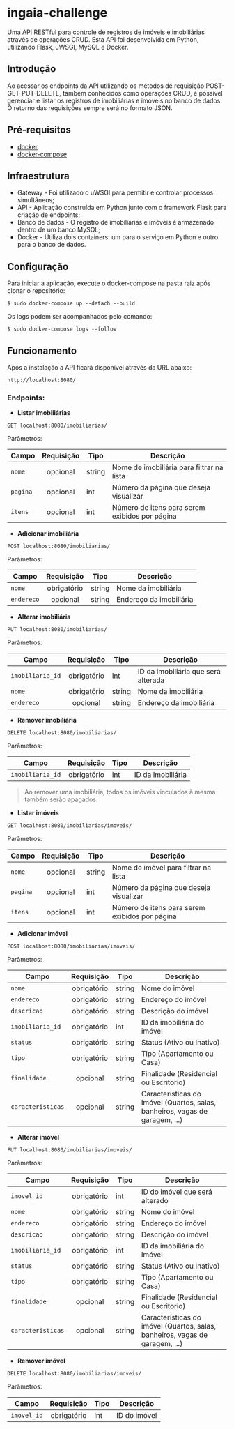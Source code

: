 # ingaia-challenge

Uma API RESTful para controle de registros de imóveis e imobiliárias através de operações CRUD. Esta API foi desenvolvida em Python, utilizando Flask, uWSGI, MySQL e Docker.

## Introdução

Ao acessar os endpoints da API utilizando os métodos de requisição POST-GET-PUT-DELETE, também conhecidos como operações CRUD, é possível gerenciar e listar os registros de imobiliárias e imóveis no banco de dados. O retorno das requisições sempre será no formato JSON.

## Pré-requisitos

 - [docker](https://docs.docker.com/)
 - [docker-compose](https://docs.docker.com/compose/)

## Infraestrutura

 - Gateway - Foi utilizado o uWSGI para permitir e controlar processos simultâneos;
 - API - Aplicação construída em Python junto com o framework Flask para criação de endpoints;
 - Banco de dados - O registro de imobiliárias e imóveis é armazenado dentro de um banco MySQL;
 - Docker - Utiliza dois containers: um para o serviço em Python e outro para o banco de dados.

## Configuração
Para iniciar a aplicação, execute o docker-compose na pasta raiz após clonar o repositório:
```
$ sudo docker-compose up --detach --build
```
Os logs podem ser acompanhados pelo comando:  
```
$ sudo docker-compose logs --follow
```
## Funcionamento

Após a instalação a API ficará disponível através da URL abaixo:

`http://localhost:8080/`

### **Endpoints:**

 - **Listar imobiliárias**
 
```
GET localhost:8080/imobiliarias/
```

Parâmetros:

| Campo  | Requisição  | Tipo  | Descrição  |
| ------------ | :------------: | ------------ | ------------ |
|  `nome` | opcional | string | Nome de imobiliária para filtrar na lista   |
|  `pagina` | opcional  |  int | Número da página que deseja visualizar  |
| `itens` | opcional | int | Número de itens para serem exibidos por página

 - **Adicionar imobiliária**
 
``` 
POST localhost:8080/imobiliarias/
```

Parâmetros:

| Campo  | Requisição  | Tipo  | Descrição  |
| ------------ | :------------: | ------------ | ------------ |
|  `nome` | obrigatório | string | Nome da imobiliária   |
|  `endereco` | opcional  |  string | Endereço da imobiliária  |

 - **Alterar imobiliária**
 
``` 
PUT localhost:8080/imobiliarias/
```

Parâmetros:

| Campo  | Requisição  | Tipo  | Descrição  |
| ------------ | :------------: | ------------ | ------------ |
|  `imobiliaria_id` | obrigatório | int | ID da imobiliária que será alterada  |
|  `nome` | obrigatório | string | Nome da imobiliária   |
|  `endereco` | opcional | string | Endereço da imobiliária   |

 - **Remover imobiliária**
 
``` 
DELETE localhost:8080/imobiliarias/
```

Parâmetros:

| Campo  | Requisição  | Tipo  | Descrição  |
| ------------ | :------------: | ------------ | ------------ |
|  `imobiliaria_id` | obrigatório | int | ID da imobiliária   |

>  Ao remover uma imobiliária, todos os imóveis vinculados à mesma também serão apagados.  

 - **Listar imóveis**
 
```
GET localhost:8080/imobiliarias/imoveis/
```

Parâmetros:

| Campo  | Requisição  | Tipo  | Descrição  |
| ------------ | :------------: | ------------ | ------------ |
|  `nome` | opcional | string | Nome de imóvel para filtrar na lista   |
|  `pagina` | opcional  |  int | Número da página que deseja visualizar  |
| `itens` | opcional | int | Número de itens para serem exibidos por página

 - **Adicionar imóvel**
 
``` 
POST localhost:8080/imobiliarias/imoveis/
```

Parâmetros:

| Campo  | Requisição  | Tipo  | Descrição  |
| ------------ | :------------: | ------------ | ------------ |
|  `nome` | obrigatório | string | Nome do imóvel  |
|  `endereco` | obrigatório  |  string | Endereço do imóvel  |
|  `descricao` | obrigatório  |  string | Descrição do imóvel  |
|  `imobiliaria_id` | obrigatório  |  int | ID da imobiliária do imóvel  |
|  `status` | obrigatório  |  string | Status (Ativo ou Inativo) |
|  `tipo` | obrigatório  |  string | Tipo (Apartamento ou Casa) |
|  `finalidade` | opcional  |  string | Finalidade (Residencial ou Escritorio) |
|  `caracteristicas` | opcional  |  string | Características do imóvel (Quartos, salas, banheiros, vagas de garagem, ...) |

 - **Alterar imóvel**
 
``` 
PUT localhost:8080/imobiliarias/imoveis/
```

Parâmetros:

| Campo  | Requisição  | Tipo  | Descrição  |
| ------------ | :------------: | ------------ | ------------ |
|  `imovel_id` | obrigatório | int | ID do imóvel que será alterado |
|  `nome` | obrigatório | string | Nome do imóvel  |
|  `endereco` | obrigatório  |  string | Endereço do imóvel  |
|  `descricao` | obrigatório  |  string | Descrição do imóvel  |
|  `imobiliaria_id` | obrigatório  |  int | ID da imobiliária do imóvel  |
|  `status` | obrigatório  |  string | Status (Ativo ou Inativo) |
|  `tipo` | obrigatório  |  string | Tipo (Apartamento ou Casa) |
|  `finalidade` | opcional  |  string | Finalidade (Residencial ou Escritorio) |
|  `caracteristicas` | opcional  |  string | Características do imóvel (Quartos, salas, banheiros, vagas de garagem, ...) |

 - **Remover imóvel**
 
``` 
DELETE localhost:8080/imobiliarias/imoveis/
```

Parâmetros:

| Campo  | Requisição  | Tipo  | Descrição  |
| ------------ | :------------: | ------------ | ------------ |
|  `imovel_id` | obrigatório | int | ID do imóvel   |


